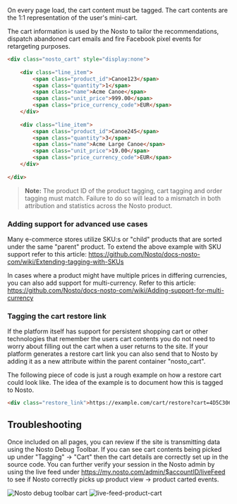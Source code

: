 On every page load, the cart content must be tagged. The cart contents are the 1:1 representation of the user's mini-cart.

The cart information is used by the Nosto to tailor the recommendations, dispatch abandoned cart emails and fire Facebook pixel events for retargeting purposes.

```html
<div class="nosto_cart" style="display:none">
 
    <div class="line_item">
        <span class="product_id">Canoe123</span>
        <span class="quantity">1</span>
        <span class="name">Acme Canoe</span>
        <span class="unit_price">999.00</span>
        <span class="price_currency_code">EUR</span>
    </div>
 
    <div class="line_item">
        <span class="product_id">Canoe245</span>
        <span class="quantity">3</span>
        <span class="name">Acme Large Canoe</span>
        <span class="unit_price">19.00</span>
        <span class="price_currency_code">EUR</span>
    </div>
 
</div>

```
> **Note:** The product ID of the product tagging, cart tagging and order tagging must match. Failure to do so 
> will lead to a mismatch in both attribution and statistics across the Nosto product.

### Adding support for advanced use cases

Many e-commerce stores utilize SKU:s or "child" products that are sorted under the same "parent" product. To extend the above example with SKU support refer to this article: https://github.com/Nosto/docs-nosto-com/wiki/Extending-tagging-with-SKUs

In cases where a product might have multiple prices in differing currencies, you can also add support for multi-currency. Refer to this article: https://github.com/Nosto/docs-nosto-com/wiki/Adding-support-for-multi-currency

### Tagging the cart restore link

If the platform itself has support for persistent shopping cart or other technologies that remember the users cart contents you do not need to worry about filling out the cart when a user returns to the site. If your platform generates a restore cart link you can also send that to Nosto by adding it as a new attribute within the parent container "nosto_cart". 

The following piece of code is just a rough example on how a restore cart could look like. The idea of the example is to document how this is tagged to Nosto. 

```html
<div class="restore_link">https://example.com/cart/restore?cart=4D5C3060-1334-4C63-B6FA-D9D342D88B08</div>
```

## Troubleshooting

Once included on all pages, you can review if the site is transmitting data using the Nosto Debug Toolbar. If you can see cart contents being picked up under "Tagging" → "Cart" then the cart details are correctly set up in the source code. You can further verify your session in the Nosto admin by using the live feed under https://my.nosto.com/admin/$accountID/liveFeed to see if Nosto correctly picks up product view → product carted events. 

![Nosto debug toolbar cart](https://nosto-campaign-assets.s3.amazonaws.com/images/nosto-embed-script-cart.png)
![live-feed-product-cart](https://nosto-campaign-assets.s3.amazonaws.com/images/live-feed-cart.png)
